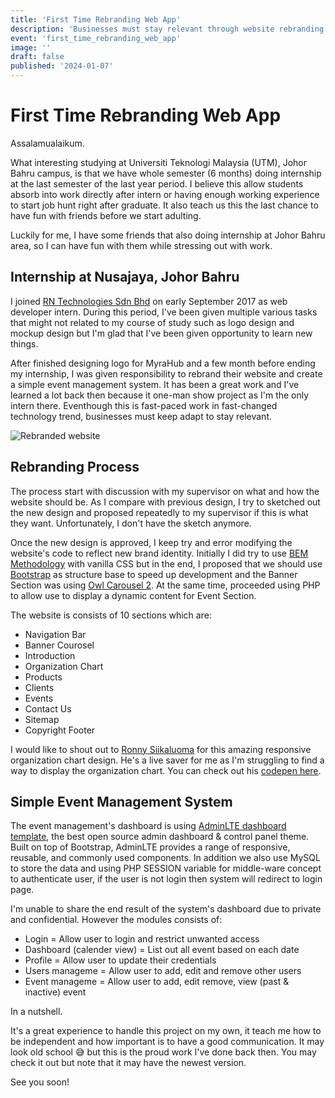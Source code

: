 ```yaml
---
title: 'First Time Rebranding Web App'
description: 'Businesses must stay relevant through website rebranding'
event: 'first_time_rebranding_web_app'
image: ''
draft: false
published: '2024-01-07'
---
```


# First Time Rebranding Web App

Assalamualaikum.

What interesting studying at Universiti Teknologi Malaysia (UTM), Johor Bahru campus, is that we have whole semester (6 months) doing internship at the last semester of the last year period. I believe this allow students absorb into work directly after intern or having enough working experience to start job hunt right after graduate. It also teach us this the last chance to have fun with friends before we start adulting.

Luckily for me, I have some friends that also doing internship at Johor Bahru area, so I can have fun with them while stressing out with work.

## Internship at Nusajaya, Johor Bahru

I joined [RN Technologies Sdn Bhd](https://rntechnologies.com.my/) on early September 2017 as web developer intern. During this period, I've been given multiple various tasks that might not related to my course of study such as logo design and mockup design but I'm glad that I've been given opportunity to learn new things.            
        
After finished designing logo for MyraHub and a few month before ending my internship, I was given responsibility to rebrand their website and create a simple event management system. It has been a great work and I've learned a lot back then because it one-man show project as I'm the only intern there. Eventhough this is fast-paced work in fast-changed technology trend, businesses must keep adapt to stay relevant.

![Rebranded website](/images/posts/pic-website-rebranded.png)

## Rebranding Process

The process start with discussion with my supervisor on what and how the website should be. As I compare with previous design, I try to sketched out the new design and proposed repeatedly to my supervisor if this is what they want. Unfortunately, I don't have the sketch anymore.

Once the new design is approved, I keep try and error modifying the website's code to reflect new brand identity. Initially I did try to use [BEM Methodology](https://getbem.com/) with vanilla CSS but in the end, I proposed that we should use [Bootstrap](https://getbootstrap.com/) as structure base to speed up development and the Banner Section was using [Owl Carousel 2](https://owlcarousel2.github.io/OwlCarousel2/). At the same time, proceeded using PHP to allow use to display a dynamic content for Event Section.

The website is consists of 10 sections which are:

- Navigation Bar
- Banner Courosel
- Introduction
- Organization Chart
- Products
- Clients
- Events
- Contact Us
- Sitemap
- Copyright Footer


I would like to shout out to [Ronny Siikaluoma](https://codepen.io/siiron) for this amazing responsive organization chart design. He's a live saver for me as I'm struggling to find a way to display the organization chart. You can check out his [codepen here](https://codepen.io/siiron/pen/DpJmwK).

## Simple Event Management System

The event management's dashboard is using [AdminLTE dashboard template](https://adminlte.io/), the best open source admin dashboard & control panel theme. Built on top of Bootstrap, AdminLTE provides a range of responsive, reusable, and commonly used components. In addition we also use MySQL to store the data and using PHP SESSION variable for middle-ware concept to authenticate user, if the user is not login then system will redirect to login page.

I'm unable to share the end result of the system's dashboard due to private and confidential. However the modules consists of:

- Login = Allow user to login and restrict unwanted access
- Dashboard (calender view) = List out all event based on each date
- Profile = Allow user to update their credentials
- Users manageme = Allow user to add, edit and remove other users
- Event manageme = Allow user to add, edit remove, view (past & inactive) event

In a nutshell.

It's a great experience to handle this project on my own, it teach me how to be independent and how important is to have a good communication. It may look old school 😅 but this is the proud work I've done back then. You may check it out but note that it may have the newest version.

See you soon!